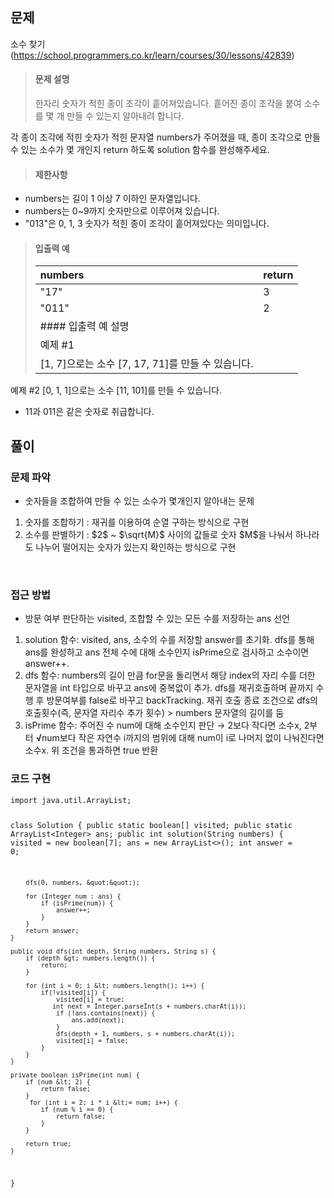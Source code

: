 <h2 id="문제">문제</h2>
<p>소수 찾기(<a href="https://school.programmers.co.kr/learn/courses/30/lessons/42839">https://school.programmers.co.kr/learn/courses/30/lessons/42839</a>)</p>
<blockquote>
<h4 id="문제-설명">문제 설명</h4>
<p>한자리 숫자가 적힌 종이 조각이 흩어져있습니다. 흩어진 종이 조각을 붙여 소수를 몇 개 만들 수 있는지 알아내려 합니다.</p>
</blockquote>
<p>각 종이 조각에 적힌 숫자가 적힌 문자열 numbers가 주어졌을 때, 종이 조각으로 만들 수 있는 소수가 몇 개인지 return 하도록 solution 함수를 완성해주세요.</p>
<blockquote>
<h4 id="제한사항">제한사항</h4>
</blockquote>
<ul>
<li>numbers는 길이 1 이상 7 이하인 문자열입니다.</li>
<li>numbers는 0~9까지 숫자만으로 이루어져 있습니다.</li>
<li>&quot;013&quot;은 0, 1, 3 숫자가 적힌 종이 조각이 흩어져있다는 의미입니다.</li>
</ul>
<blockquote>
<h4 id="입출력-예">입출력 예</h4>
<table>
<thead>
<tr>
<th align="left">numbers</th>
<th align="left">return</th>
</tr>
</thead>
<tbody><tr>
<td align="left">&quot;17&quot;</td>
<td align="left">3</td>
</tr>
<tr>
<td align="left">&quot;011&quot;</td>
<td align="left">2</td>
</tr>
<tr>
<td align="left">#### 입출력 예 설명</td>
<td align="left"></td>
</tr>
<tr>
<td align="left">예제 #1</td>
<td align="left"></td>
</tr>
<tr>
<td align="left">[1, 7]으로는 소수 [7, 17, 71]를 만들 수 있습니다.</td>
<td align="left"></td>
</tr>
</tbody></table>
</blockquote>
<p>예제 #2
[0, 1, 1]으로는 소수 [11, 101]를 만들 수 있습니다.</p>
<ul>
<li>11과 011은 같은 숫자로 취급합니다.</li>
</ul>
<h2 id="풀이">풀이</h2>
<h3 id="문제-파악">문제 파악</h3>
<ul>
<li>숫자들을 조합하여 만들 수 있는 소수가 몇개인지 알아내는 문제</li>
</ul>
<ol>
<li>숫자를 조합하기 : 재귀를 이용하여 순열 구하는 방식으로 구현</li>
<li>소수를 판별하기 :  $2$ ~ $\sqrt{M}$ 사이의 값들로 숫자 $M$을 나눠서 하나라도 나누어 떨어지는 숫자가 있는지 확인하는 방식으로 구현</li>
</ol>
<br />    

<h3 id="접근-방법">접근 방법</h3>
<ul>
<li>방문 여부 판단하는 visited, 조합할 수 있는 모든 수를 저장하는 ans 선언</li>
</ul>
<ol>
<li>solution 함수: visited, ans, 소수의 수를 저장할 answer를 초기화. dfs를 통해 ans를 완성하고 ans 전체 수에 대해 소수인지 isPrime으로 검사하고 소수이면 answer++. </li>
<li>dfs 함수: numbers의 길이 만큼 for문을 돌리면서 해당 index의 자리 수를 더한 문자열을 int 타입으로 바꾸고 ans에 중복없이 추가. dfs를 재귀호출하며 끝까지 수행 후 방문여부를 false로 바꾸고 backTracking. 재귀 호출 종료 조건으로 dfs의 호출횟수(즉, 문자열 자리수 추가 횟수) &gt; numbers 문자열의 길이를 둠</li>
<li>isPrime 함수: 주어진 수 num에 대해 소수인지 판단 → 2보다 작다면 소수x, 2부터 <strong>√</strong>num보다 작은 자연수 i까지의 범위에 대해 num이 i로 나머지 없이 나눠진다면 소수x. 위 조건을 통과하면 true 반환<br />

</li>
</ol>
<h3 id="코드-구현">코드 구현</h3>
<pre><code class="language-java">import java.util.ArrayList;

class Solution {
    public static boolean[] visited;
    public static ArrayList&lt;Integer&gt; ans;
    public int solution(String numbers) {
        visited = new boolean[7];
        ans = new ArrayList&lt;&gt;();
        int answer = 0;

        dfs(0, numbers, &quot;&quot;);

        for (Integer num : ans) {
            if (isPrime(num)) {
                answer++;
            }
        }
        return answer;
    }

    public void dfs(int depth, String numbers, String s) {
        if (depth &gt; numbers.length()) {
            return;
        }

        for (int i = 0; i &lt; numbers.length(); i++) {
            if(!visited[i]) {
                visited[i] = true;
               int next = Integer.parseInt(s + numbers.charAt(i));
                if (!ans.contains(next)) {
                    ans.add(next);
                }
                dfs(depth + 1, numbers, s + numbers.charAt(i));
                visited[i] = false;
            }
        }
    }

    private boolean isPrime(int num) {
        if (num &lt; 2) {
            return false;
        }
         for (int i = 2; i * i &lt;= num; i++) {
            if (num % i == 0) {
                return false;
            }
        }

        return true;
    }
}</code></pre>